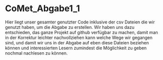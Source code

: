 # CoMet_Abgabe1_1
Hier liegt unser gesamter genutzter Code inklusive der csv Dateien die wir genutzt haben, um die Abgabe zu erstellen.
Wir haben uns dazu entschieden, das ganze Projekt auf github verfügbar zu machen, damit man in der Korrektur leichter nachvollziehen kann
welche Wege wir gegangen sind, und damit wir uns in der Abgabe auf eben diese Dateien beziehen können und interessierten Lesern
zumindest die Möglichkeit zu geben nochmal nachlesen zu können.
